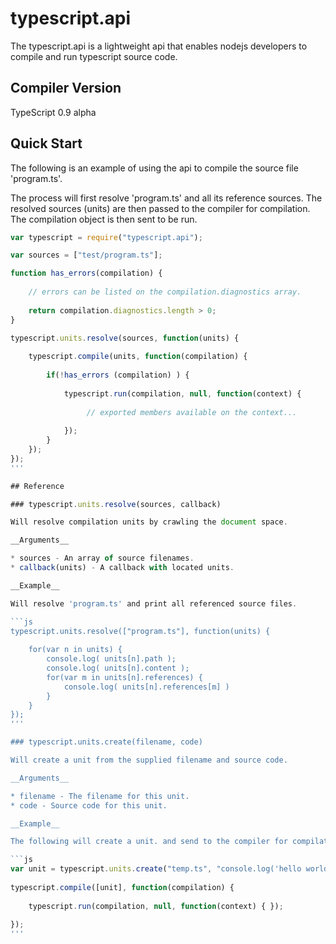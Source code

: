 # typescript.api

The typescript.api is a lightweight api that enables nodejs developers to compile 
and run typescript source code. 

## Compiler Version

TypeScript 0.9 alpha

## Quick Start 

The following is an example of using the api to compile the source file 'program.ts'. 

The process will first resolve 'program.ts' and all its reference sources. The resolved 
sources (units) are then passed to the compiler for compilation. The compilation object
is then sent to be run.

```javascript
var typescript = require("typescript.api");

var sources = ["test/program.ts"];

function has_errors(compilation) {
	
	// errors can be listed on the compilation.diagnostics array.
	
	return compilation.diagnostics.length > 0; 
}

typescript.units.resolve(sources, function(units) {
	
	typescript.compile(units, function(compilation) {
		
		if(!has_errors (compilation) ) {
			
			typescript.run(compilation, null, function(context) {
				 
				 // exported members available on the context...
				 
			});
		}
	});
});
'''

## Reference

### typescript.units.resolve(sources, callback)

Will resolve compilation units by crawling the document space. 

__Arguments__

* sources - An array of source filenames. 
* callback(units) - A callback with located units.

__Example__

Will resolve 'program.ts' and print all referenced source files.

```js
typescript.units.resolve(["program.ts"], function(units) { 
	
	for(var n in units) {
		console.log( units[n].path );
		console.log( units[n].content );
		for(var m in units[n].references) {
			console.log( units[n].references[m] )
		}
	}
});
'''

### typescript.units.create(filename, code)

Will create a unit from the supplied filename and source code.

__Arguments__

* filename - The filename for this unit.
* code - Source code for this unit.

__Example__

The following will create a unit. and send to the compiler for compilation.

```js
var unit = typescript.units.create("temp.ts", "console.log('hello world');");
	
typescript.compile([unit], function(compilation) {
	
	typescript.run(compilation, null, function(context) { });
	
});
'''
